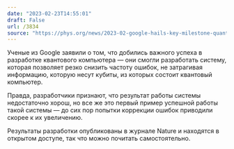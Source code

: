 ```yaml
---
date: "2023-02-23T14:55:01"
draft: False
url: /3834
source: "https://phys.org/news/2023-02-google-hails-key-milestone-quantum.html"
---
```


Ученые из Google заявили о том, что добились важного успеха в разработке квантового компьютера — они смогли разработать систему, которая позволяет резко снизить частоту ошибок, не затрагивая информацию, которую несут кубиты, из которых состоит квантовый компьютер. 

Правда, разработчики признают, что результат работы системы недостаточно хорош, но все же это первый пример успешной работы такой системы — до сих пор попытки коррекции ошибок приводили скорее к их увеличению.

Результаты разработки опубликованы в журнале Nature и находятся в открытом доступе, так что можно почитать самостоятельно.
